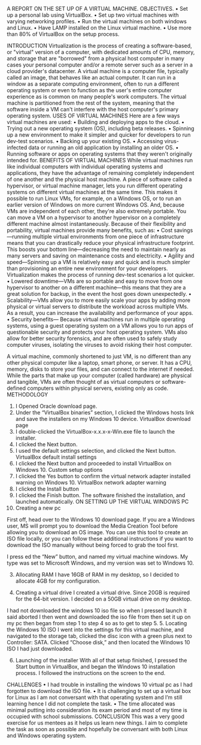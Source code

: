 A REPORT ON THE SET UP OF A VIRTUAL MACHINE.
OBJECTIVES.
•	Set up a personal lab using VirtualBox.
•	Set up two virtual machines with varying networking profiles.
•	Run the virtual machines on both windows and Linux.
•	Have LAMP installed on the Linux virtual machine.
•	Use more than 80% of VirtualBox on the setup process.

INTRODUCTION
Virtualization is the process of creating a software-based, or "virtual" version of a computer, with dedicated amounts of CPU, memory, and storage that are "borrowed" from a physical host computer in many cases your personal computer and/or a remote server such as a server in a cloud provider's datacenter. A virtual machine is a computer file, typically called an image, that behaves like an actual computer. It can run in a window as a separate computing environment, often to run a different operating system or even to function as the user's entire computer experience as is common on many people's work computers. The virtual machine is partitioned from the rest of the system, meaning that the software inside a VM can't interfere with the host computer's primary operating system.
USES OF VIRTUAL MACHINES
Here are a few ways virtual machines are used:
•	Building and deploying apps to the cloud.
•	Trying out a new operating system (OS), including beta releases.
•	Spinning up a new environment to make it simpler and quicker for developers to run dev-test scenarios.
•	Backing up your existing OS.
•	Accessing virus-infected data or running an old application by installing an older OS.
•	Running software or apps on operating systems that they weren't originally intended for.
BENEFITS OF VIRTUAL MACHINES
While virtual machines run like individual computers with individual operating systems and applications, they have the advantage of remaining completely independent of one another and the physical host machine. A piece of software called a hypervisor, or virtual machine manager, lets you run different operating systems on different virtual machines at the same time. This makes it possible to run Linux VMs, for example, on a Windows OS, or to run an earlier version of Windows on more current Windows OS.
And, because VMs are independent of each other, they're also extremely portable. You can move a VM on a hypervisor to another hypervisor on a completely different machine almost instantaneously.
Because of their flexibility and portability, virtual machines provide many benefits, such as:
•	Cost savings—running multiple virtual environments from one piece of infrastructure means that you can drastically reduce your physical infrastructure footprint. This boosts your bottom line—decreasing the need to maintain nearly as many servers and saving on maintenance costs and electricity.
•	Agility and speed—Spinning up a VM is relatively easy and quick and is much simpler than provisioning an entire new environment for your developers. Virtualization makes the process of running dev-test scenarios a lot quicker.
•	Lowered downtime—VMs are so portable and easy to move from one hypervisor to another on a different machine—this means that they are a great solution for backup, in the event the host goes down unexpectedly.
•	Scalability—VMs allow you to more easily scale your apps by adding more physical or virtual servers to distribute the workload across multiple VMs. As a result, you can increase the availability and performance of your apps.
•	Security benefits— Because virtual machines run in multiple operating systems, using a guest operating system on a VM allows you to run apps of questionable security and protects your host operating system. VMs also allow for better security forensics, and are often used to safely study computer viruses, isolating the viruses to avoid risking their host computer.

A virtual machine, commonly shortened to just VM, is no different than any other physical computer like a laptop, smart phone, or server. It has a CPU, memory, disks to store your files, and can connect to the internet if needed. While the parts that make up your computer (called hardware) are physical and tangible, VMs are often thought of as virtual computers or software-defined computers within physical servers, existing only as code.
 METHODOLOGY
1.	I Opened Oracle download page.
2.	Under the “VirtualBox binaries” section, I clicked the Windows hosts link and save the installers on my Windows 10 device.
 VirtualBox download page
3.	I double-clicked the VirtualBox-x.x.x-x-Win.exe file to launch the installer.
4.	I clicked the Next button.
5.	I used the default settings selection, and clicked the Next button.
 VirtualBox default install settings
6.	I clicked the Next button and proceeded to install VirtualBox on Windows 10.
 Custom setup options
7.	I clicked the Yes button to confirm the virtual network adapter installed warning on Windows 10.
 VirtualBox network adapter warning
8.	I clicked the Install button 
9.	I clicked the Finish button.
 The software finished the installation, and launched automatically.
ON SETTING UP THE VIRTUAL WINDOWS PC
1.	Creating a new pc

First off, head over to the Windows 10 download page. If you are a Windows user, MS will prompt you to download the Media Creation Tool before allowing you to download an OS image. You can use this tool to create an ISO file locally, or you can follow these additional instructions if you want to download the ISO manually without being forced to grab the tool first.
 

 I press	ed the “New” button, and named my virtual machine windows. My type was set to Microsoft Windows, and my version was set to Windows 10.
 
3. Allocating RAM
 I have 16GB of RAM in my desktop, so I decided to allocate 4GB  for my configuration. 
 
4. Creating a virtual drive
I created a virtual drive. Since 20GB is required for the 64-bit version. I decided on a 50GB virtual drive on my desktop.
 
I had not downloaded the windows 10 iso file so when I pressed launch it said aborted
I then went and downloaded the iso file from then set it up on my pc then began from step 1 to step 4 so as to get to step 5.
5. Locating the Windows 10 ISO
I went into the settings for this virtual machine, and navigated to the storage tab, clicked the disc icon with a green plus next to Controller: SATA. Clicked “Choose disk,” and then located the Windows 10 ISO I had just downloaded.
 
6. Launching of the installer
With all of that setup finished, I pressed the Start button in VirtualBox, and began the Windows 10 installation process. I followed the instructions on the screen to the end.
 

CHALLENGES
•	I had trouble in installing the windows 10 virtual pc as I had forgotten to download the ISO file.
•	It is challenging to set up a virtual box for Linux as I am not conversant with that operating system and I’m still learning hence I did not complete the task.
•	The time allocated was minimal putting into consideration its exam period and most of my time is occupied with school submissions.
CONCLUSION
This was a very good exercise for us mentees as it helps us learn new things. I aim to complete the task as soon as possible and hopefully be conversant with both Linux and Windows operating system.
